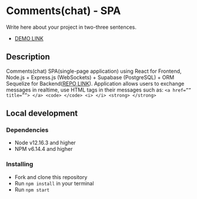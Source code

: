 # Comments(chat) - SPA

Write here about your project in two-three sentences.
- [DEMO LINK](https://vadymbaranov.github.io/comments_SPA_frontend)

## Description
Comments(chat) SPA(single-page application) using React for Frontend, Node.js + Express.js (WebSockets) + Supabase (PostgreSQL) + ORM Sequelize for Backend([REPO LINK](https://github.com/vadymbaranov/comments_SPA_backend)).
Application allows users to exchange messages in realtime, use HTML tags in their messages such as: `<a href=”” title=””> </a> <code> </code> <i> </i> <strong> </strong>`

## Local development

### Dependencies
* Node v12.16.3 and higher
* NPM v6.14.4 and higher


### Installing
* Fork and clone this repository
* Run `npm install` in your terminal
* Run `npm start`
